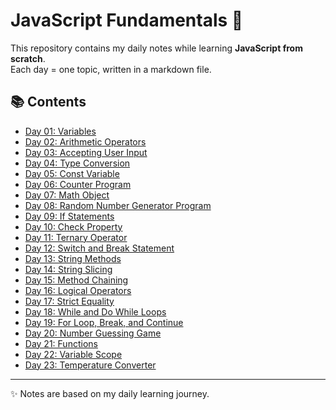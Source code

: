 # JavaScript Fundamentals 🚀

This repository contains my daily notes while learning **JavaScript from scratch**.  
Each day = one topic, written in a markdown file.  

## 📚 Contents
- [Day 01: Variables](./Day%2001%20Variables.md)
- [Day 02: Arithmetic Operators](./Day%2002%20Arithmetic%20Operators.md)
- [Day 03: Accepting User Input](./Day%2003%20Accepting%20User%20Input.md)
- [Day 04: Type Conversion](./Day%2004%20Type%20Conversion.md)
- [Day 05: Const Variable](./Day%2005%20Const%20Variable.md)
- [Day 06: Counter Program](./Day%2006%20Counter%20Program.md)
- [Day 07: Math Object](./Day%2007%20Math%20Object.md)
- [Day 08: Random Number Generator Program](./Day%2008%20Random%20Number%20Generator%20program.md)
- [Day 09: If Statements](./Day%2009%20If%20Statements.md)
- [Day 10: Check Property](./Day%2010%20Check%20Property.md)
- [Day 11: Ternary Operator](./Day%2011%20Ternary%20Operator.md)
- [Day 12: Switch and Break Statement](./Day%2012%20Switch%20and%20Break%20Statement.md)
- [Day 13: String Methods](./Day%2013%20String%20Methods.md)
- [Day 14: String Slicing](./Day%2014%20String%20Slicing.md)
- [Day 15: Method Chaining](./Day%2015%20Method%20Chaining.md)
- [Day 16: Logical Operators](./Day%2016%20Logical%20Operators.md)
- [Day 17: Strict Equality](./Day%2017%20Strict%20Equality.md)
- [Day 18: While and Do While Loops](./Day%2018%20While%20and%20Do%20While%20Loop.md)
- [Day 19: For Loop, Break, and Continue](./Day%2019%20For%20Loop%20Break%20and%20Continue.md)
- [Day 20: Number Guessing Game](./Day%2020%20Number%20Guessing%20Game.md)
- [Day 21: Functions](./Day%2021%20Functions.md)
- [Day 22: Variable Scope](./Day%2022%20Variable%20Scop.md)
- [Day 23: Temperature Converter](./Day%2023%20Temperature%20Converter.md)



---

✨ Notes are based on my daily learning journey.  
